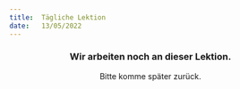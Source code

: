 ```yaml
---
title:  Tägliche Lektion
date:   13/05/2022
---
```


### <center>Wir arbeiten noch an dieser Lektion.</center>
<center>Bitte komme später zurück.</center>